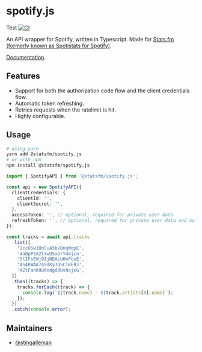 # spotify.js
Test
[![CI](https://github.com/statsfm/spotify.js/actions/workflows/lint.yml/badge.svg)](https://github.com/statsfm/spotify.js/actions/workflows/lint.yml)

An API wrapper for Spotify, written in Typescript. Made for [Stats.fm (formerly known as Spotistats for Spotify)](https://stats.fm/).

[Documentation](https://spotify.js.org/).

## Features

- Support for both the authorization code flow and the client credentials flow.
- Automatic token refreshing.
- Retries requests when the ratelimit is hit.
- Highly configurable.

## Usage

```bash
# using yarn
yarn add @statsfm/spotify.js
# or with npm
npm install @statsfm/spotify.js
```

```ts
import { SpotifyAPI } from '@statsfm/spotify.js';

const api = new SpotifyAPI({
  clientCredentials: {
    clientId: '',
    clientSecret: '',
  },
  accessToken: '', // optional, required for private user data
  refreshToken: '', // optional, required for private user data and automatic token refreshing
});

const tracks = await api.tracks
  .list([
    '2cc8Sw1OnCuA5bV8nqWqpE',
    '4a8pP5X2lxwU5aprY44jLn',
    '5lIFsEWj9IjNEALbHnPosE',
    '4S4RWAA749dKyJQ5CiKEBJ',
    '4ZtFanR9U6ndgddUvNcjcG',
  ])
  .then((tracks) => {
    tracks.forEach((track) => {
      console.log(`${track.name} - ${track.artists[0].name}`);
    });
  })
  .catch(console.error);
```

## Maintainers

- [@stingalleman](https://github.com/stingalleman)
